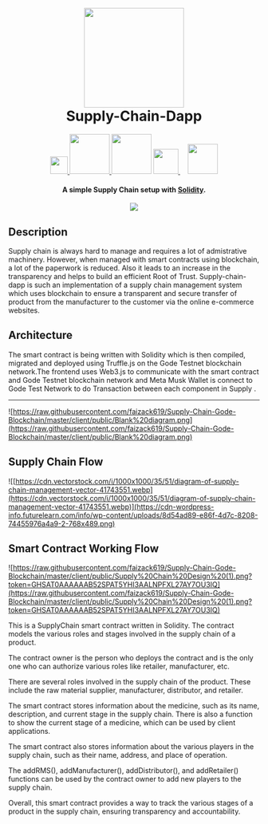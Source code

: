 <h1 align="center">
  <br>
  <a><img src="https://www.mdpi.com/logistics/logistics-03-00005/article_deploy/html/images/logistics-03-00005-g001.png" width="200"></a>
  <br>  
  Supply-Chain-Dapp
  <br>
</h1>

<p align="center">
  
  <a href="https://docs.godechain.com/welcome/">
    <img src="https://s3.coinmarketcap.com/static-gravity/thumbnail/medium/12b1f4d9727b4aab83cd5398bf6e080d.jpg" width="35" height='35'>
  </a>
  <a href="https://soliditylang.org/">
    <img src="https://github.com/rishav4101/eth-supplychain-dapp/blob/main/images/Solidity.svg" width="80">       
  </a>
  <a href="https://reactjs.org/"><img src="https://github.com/rishav4101/eth-supplychain-dapp/blob/main/images/react.png" width="80"></a>
  
  <a href="https://www.trufflesuite.com/">
    <img src="https://github.com/rishav4101/eth-supplychain-dapp/blob/main/images/trufflenew.png" width="50">
  </a>
   &nbsp;&nbsp;&nbsp;
  <a href="https://www.npmjs.com/package/web3">
    <img src="https://github.com/rishav4101/eth-supplychain-dapp/blob/main/images/web3.jpg" width="60">
  </a>
</p>

<h4 align="center">A simple Supply Chain setup with <a href="https://docs.soliditylang.org/en/v0.8.4/" target="_blank">Solidity</a>.</h4>

<p align="center">
  <a >
    <img src="https://img.shields.io/badge/dependencies-up%20to%20date-brightgreen.svg">
       
  </a>
  
</p>

## Description
Supply chain is always hard to manage and requires a lot of admistrative machinery. However, when managed with smart contracts using blockchain, a lot of the paperwork is reduced.
Also it leads to an increase in the transparency and helps to build an efficient Root of Trust. Supply-chain-dapp is such an implementation of a supply chain management system which uses blockchain to ensure a transparent and secure transfer of product from the manufacturer to the customer via the online e-commerce websites. 
## Architecture
The smart contract is being written with Solidity which is then compiled, migrated and deployed using Truffle.js on the Gode Testnet blockchain network.The frontend uses Web3.js to communicate with the smart contract and Gode Testnet blockchain network and Meta Musk Wallet is connect to Gode Test Network to do Transaction between each component in Supply .
****
![https://raw.githubusercontent.com/faizack619/Supply-Chain-Gode-Blockchain/master/client/public/Blank%20diagram.png](https://raw.githubusercontent.com/faizack619/Supply-Chain-Gode-Blockchain/master/client/public/Blank%20diagram.png)

## Supply Chain Flow


![[https://cdn.vectorstock.com/i/1000x1000/35/51/diagram-of-supply-chain-management-vector-41743551.webp](https://cdn.vectorstock.com/i/1000x1000/35/51/diagram-of-supply-chain-management-vector-41743551.webp)](https://cdn-wordpress-info.futurelearn.com/info/wp-content/uploads/8d54ad89-e86f-4d7c-8208-74455976a4a9-2-768x489.png)



## Smart Contract Working Flow

![https://raw.githubusercontent.com/faizack619/Supply-Chain-Gode-Blockchain/master/client/public/Supply%20Chain%20Design%20(1).png?token=GHSAT0AAAAAAB52SPAT5YHI3AALNPFXL27AY7OU3IQ](https://raw.githubusercontent.com/faizack619/Supply-Chain-Gode-Blockchain/master/client/public/Supply%20Chain%20Design%20(1).png?token=GHSAT0AAAAAAB52SPAT5YHI3AALNPFXL27AY7OU3IQ)

This is a SupplyChain smart contract written in Solidity. The contract models the various roles and stages involved in the supply chain of a product.

The contract owner is the person who deploys the contract and is the only one who can authorize various roles like retailer, manufacturer, etc.

There are several roles involved in the supply chain of the product. These include the raw material supplier, manufacturer, distributor, and retailer.

The smart contract stores information about the medicine, such as its name, description, and current stage in the supply chain. There is also a function to show the current stage of a medicine, which can be used by client applications.

The smart contract also stores information about the various players in the supply chain, such as their name, address, and place of operation.

The addRMS(), addManufacturer(), addDistributor(), and addRetailer() functions can be used by the contract owner to add new players to the supply chain.

Overall, this smart contract provides a way to track the various stages of a product in the supply chain, ensuring transparency and accountability.



